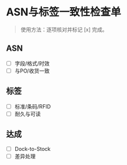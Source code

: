 # ASN与标签一致性检查单

> 使用方法：逐项核对并标记 [x] 完成。

## ASN

- [ ] 字段/格式/时效
- [ ] 与PO/收货一致

## 标签

- [ ] 标准/条码/RFID
- [ ] 耐久与可读

## 达成

- [ ] Dock-to-Stock
- [ ] 差异处理
